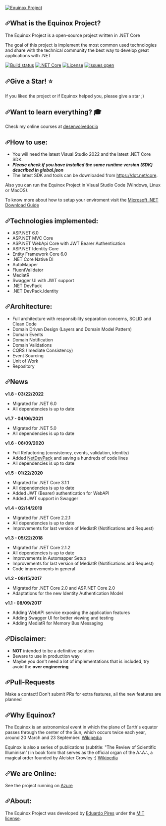  <div data-target="readme-toc.content" class="Box-body px-5 pb-5">
            <article class="markdown-body entry-content container-lg" itemprop="text"><p dir="auto"><a target="_blank" rel="noopener noreferrer nofollow" href="https://camo.githubusercontent.com/8a9cf5e86700bdd7c85acf2a733ddeb458f07b41726cf835106b03b75463944c/68747470733a2f2f7777772e6564756172646f70697265732e6e65742e62722f696d6167656e732f457175696e6f784c6f676f50657175656e6f46756e646f4272616e636f2e706e67"><img src="https://camo.githubusercontent.com/8a9cf5e86700bdd7c85acf2a733ddeb458f07b41726cf835106b03b75463944c/68747470733a2f2f7777772e6564756172646f70697265732e6e65742e62722f696d6167656e732f457175696e6f784c6f676f50657175656e6f46756e646f4272616e636f2e706e67" alt="Equinox Project" data-canonical-src="https://www.eduardopires.net.br/imagens/EquinoxLogoPequenoFundoBranco.png" style="max-width: 100%;"></a></p> 
<h1 dir="auto"><a id="user-content-what-is-the-equinox-project" class="anchor" aria-hidden="true" href="#what-is-the-equinox-project"><svg class="octicon octicon-link" viewBox="0 0 16 16" version="1.1" width="16" height="16" aria-hidden="true"><path fill-rule="evenodd" d="M7.775 3.275a.75.75 0 001.06 1.06l1.25-1.25a2 2 0 112.83 2.83l-2.5 2.5a2 2 0 01-2.83 0 .75.75 0 00-1.06 1.06 3.5 3.5 0 004.95 0l2.5-2.5a3.5 3.5 0 00-4.95-4.95l-1.25 1.25zm-4.69 9.64a2 2 0 010-2.83l2.5-2.5a2 2 0 012.83 0 .75.75 0 001.06-1.06 3.5 3.5 0 00-4.95 0l-2.5 2.5a3.5 3.5 0 004.95 4.95l1.25-1.25a.75.75 0 00-1.06-1.06l-1.25 1.25a2 2 0 01-2.83 0z"></path></svg></a>What is the Equinox Project?</h1>
<p dir="auto">The Equinox Project is a open-source project written in .NET Core</p>
<p dir="auto">The goal of this project is implement the most common used technologies and share with the technical community the best way to develop great applications with .NET</p>
<p dir="auto"><a href="https://ci.appveyor.com/project/EduardoPires/equinoxproject" rel="nofollow"><img src="https://camo.githubusercontent.com/69433b15c3f434560b81ff32cc3a7c1c04706ea0b4ecd352235e69abbc0e6095/68747470733a2f2f63692e6170707665796f722e636f6d2f6170692f70726f6a656374732f7374617475732f726c326a6136393939347274336569363f7376673d74727565" alt="Build status" data-canonical-src="https://ci.appveyor.com/api/projects/status/rl2ja69994rt3ei6?svg=true" style="max-width: 100%;"></a>
<a target="_blank" rel="noopener noreferrer" href="https://github.com/EduardoPires/EquinoxProject/workflows/.NET%20Core/badge.svg"><img src="https://github.com/EduardoPires/EquinoxProject/workflows/.NET%20Core/badge.svg" alt=".NET Core" style="max-width: 100%;"></a>
<a href="/EduardoPires/EquinoxProject/blob/master/LICENSE"><img src="https://camo.githubusercontent.com/c773a03efdfeb4801978365451027f45b32d52b7debcc211e188e1068de226ec/68747470733a2f2f696d672e736869656c64732e696f2f6769746875622f6c6963656e73652f6564756172646f70697265732f657175696e6f7870726f6a6563742e737667" alt="License" data-canonical-src="https://img.shields.io/github/license/eduardopires/equinoxproject.svg" style="max-width: 100%;"></a>
<a href="https://huboard.com/EduardoPires/EquinoxProject/" rel="nofollow"><img src="https://camo.githubusercontent.com/0a052e2566dd07663156bd38464b4ca22710125bf8e5879a475a636d5e88f0d1/68747470733a2f2f696d672e736869656c64732e696f2f6769746875622f6973737565732f6564756172646f70697265732f657175696e6f7870726f6a6563742e737667" alt="Issues open" data-canonical-src="https://img.shields.io/github/issues/eduardopires/equinoxproject.svg" style="max-width: 100%;"></a></p>
<h2 dir="auto"><a id="user-content-give-a-star-star" class="anchor" aria-hidden="true" href="#give-a-star-star"><svg class="octicon octicon-link" viewBox="0 0 16 16" version="1.1" width="16" height="16" aria-hidden="true"><path fill-rule="evenodd" d="M7.775 3.275a.75.75 0 001.06 1.06l1.25-1.25a2 2 0 112.83 2.83l-2.5 2.5a2 2 0 01-2.83 0 .75.75 0 00-1.06 1.06 3.5 3.5 0 004.95 0l2.5-2.5a3.5 3.5 0 00-4.95-4.95l-1.25 1.25zm-4.69 9.64a2 2 0 010-2.83l2.5-2.5a2 2 0 012.83 0 .75.75 0 001.06-1.06 3.5 3.5 0 00-4.95 0l-2.5 2.5a3.5 3.5 0 004.95 4.95l1.25-1.25a.75.75 0 00-1.06-1.06l-1.25 1.25a2 2 0 01-2.83 0z"></path></svg></a>Give a Star! <g-emoji class="g-emoji" alias="star" fallback-src="https://github.githubassets.com/images/icons/emoji/unicode/2b50.png">⭐</g-emoji></h2>
<p dir="auto">If you liked the project or if Equinox helped you, please give a star ;)</p>
<h2 dir="auto"><a id="user-content-want-to-learn-everything--mortar_board" class="anchor" aria-hidden="true" href="#want-to-learn-everything--mortar_board"><svg class="octicon octicon-link" viewBox="0 0 16 16" version="1.1" width="16" height="16" aria-hidden="true"><path fill-rule="evenodd" d="M7.775 3.275a.75.75 0 001.06 1.06l1.25-1.25a2 2 0 112.83 2.83l-2.5 2.5a2 2 0 01-2.83 0 .75.75 0 00-1.06 1.06 3.5 3.5 0 004.95 0l2.5-2.5a3.5 3.5 0 00-4.95-4.95l-1.25 1.25zm-4.69 9.64a2 2 0 010-2.83l2.5-2.5a2 2 0 012.83 0 .75.75 0 001.06-1.06 3.5 3.5 0 00-4.95 0l-2.5 2.5a3.5 3.5 0 004.95 4.95l1.25-1.25a.75.75 0 00-1.06-1.06l-1.25 1.25a2 2 0 01-2.83 0z"></path></svg></a>Want to learn everything?  <g-emoji class="g-emoji" alias="mortar_board" fallback-src="https://github.githubassets.com/images/icons/emoji/unicode/1f393.png">🎓</g-emoji></h2>
<p dir="auto">Check my online courses at <a href="https://desenvolvedor.io" rel="nofollow">desenvolvedor.io</a></p>
<h2 dir="auto"><a id="user-content-how-to-use" class="anchor" aria-hidden="true" href="#how-to-use"><svg class="octicon octicon-link" viewBox="0 0 16 16" version="1.1" width="16" height="16" aria-hidden="true"><path fill-rule="evenodd" d="M7.775 3.275a.75.75 0 001.06 1.06l1.25-1.25a2 2 0 112.83 2.83l-2.5 2.5a2 2 0 01-2.83 0 .75.75 0 00-1.06 1.06 3.5 3.5 0 004.95 0l2.5-2.5a3.5 3.5 0 00-4.95-4.95l-1.25 1.25zm-4.69 9.64a2 2 0 010-2.83l2.5-2.5a2 2 0 012.83 0 .75.75 0 001.06-1.06 3.5 3.5 0 00-4.95 0l-2.5 2.5a3.5 3.5 0 004.95 4.95l1.25-1.25a.75.75 0 00-1.06-1.06l-1.25 1.25a2 2 0 01-2.83 0z"></path></svg></a>How to use:</h2>
<ul dir="auto">
<li>You will need the latest Visual Studio 2022 and the latest .NET Core SDK.</li>
<li><em><strong>Please check if you have installed the same runtime version (SDK) described in global.json</strong></em></li>
<li>The latest SDK and tools can be downloaded from <a href="https://dot.net/core" rel="nofollow">https://dot.net/core</a>.</li>
</ul>
<p dir="auto">Also you can run the Equinox Project in Visual Studio Code (Windows, Linux or MacOS).</p>
<p dir="auto">To know more about how to setup your enviroment visit the <a href="https://www.microsoft.com/net/download" rel="nofollow">Microsoft .NET Download Guide</a></p>
<h2 dir="auto"><a id="user-content-technologies-implemented" class="anchor" aria-hidden="true" href="#technologies-implemented"><svg class="octicon octicon-link" viewBox="0 0 16 16" version="1.1" width="16" height="16" aria-hidden="true"><path fill-rule="evenodd" d="M7.775 3.275a.75.75 0 001.06 1.06l1.25-1.25a2 2 0 112.83 2.83l-2.5 2.5a2 2 0 01-2.83 0 .75.75 0 00-1.06 1.06 3.5 3.5 0 004.95 0l2.5-2.5a3.5 3.5 0 00-4.95-4.95l-1.25 1.25zm-4.69 9.64a2 2 0 010-2.83l2.5-2.5a2 2 0 012.83 0 .75.75 0 001.06-1.06 3.5 3.5 0 00-4.95 0l-2.5 2.5a3.5 3.5 0 004.95 4.95l1.25-1.25a.75.75 0 00-1.06-1.06l-1.25 1.25a2 2 0 01-2.83 0z"></path></svg></a>Technologies implemented:</h2>
<ul dir="auto">
<li>ASP.NET 6.0</li>
<li>ASP.NET MVC Core</li>
<li>ASP.NET WebApi Core with JWT Bearer Authentication</li>
<li>ASP.NET Identity Core</li>
<li>Entity Framework Core 6.0</li>
<li>.NET Core Native DI</li>
<li>AutoMapper</li>
<li>FluentValidator</li>
<li>MediatR</li>
<li>Swagger UI with JWT support</li>
<li>.NET DevPack</li>
<li>.NET DevPack.Identity</li>
</ul>
<h2 dir="auto"><a id="user-content-architecture" class="anchor" aria-hidden="true" href="#architecture"><svg class="octicon octicon-link" viewBox="0 0 16 16" version="1.1" width="16" height="16" aria-hidden="true"><path fill-rule="evenodd" d="M7.775 3.275a.75.75 0 001.06 1.06l1.25-1.25a2 2 0 112.83 2.83l-2.5 2.5a2 2 0 01-2.83 0 .75.75 0 00-1.06 1.06 3.5 3.5 0 004.95 0l2.5-2.5a3.5 3.5 0 00-4.95-4.95l-1.25 1.25zm-4.69 9.64a2 2 0 010-2.83l2.5-2.5a2 2 0 012.83 0 .75.75 0 001.06-1.06 3.5 3.5 0 00-4.95 0l-2.5 2.5a3.5 3.5 0 004.95 4.95l1.25-1.25a.75.75 0 00-1.06-1.06l-1.25 1.25a2 2 0 01-2.83 0z"></path></svg></a>Architecture:</h2>
<ul dir="auto">
<li>Full architecture with responsibility separation concerns, SOLID and Clean Code</li>
<li>Domain Driven Design (Layers and Domain Model Pattern)</li>
<li>Domain Events</li>
<li>Domain Notification</li>
<li>Domain Validations</li>
<li>CQRS (Imediate Consistency)</li>
<li>Event Sourcing</li>
<li>Unit of Work</li>
<li>Repository</li>
</ul>
<h2 dir="auto"><a id="user-content-news" class="anchor" aria-hidden="true" href="#news"><svg class="octicon octicon-link" viewBox="0 0 16 16" version="1.1" width="16" height="16" aria-hidden="true"><path fill-rule="evenodd" d="M7.775 3.275a.75.75 0 001.06 1.06l1.25-1.25a2 2 0 112.83 2.83l-2.5 2.5a2 2 0 01-2.83 0 .75.75 0 00-1.06 1.06 3.5 3.5 0 004.95 0l2.5-2.5a3.5 3.5 0 00-4.95-4.95l-1.25 1.25zm-4.69 9.64a2 2 0 010-2.83l2.5-2.5a2 2 0 012.83 0 .75.75 0 001.06-1.06 3.5 3.5 0 00-4.95 0l-2.5 2.5a3.5 3.5 0 004.95 4.95l1.25-1.25a.75.75 0 00-1.06-1.06l-1.25 1.25a2 2 0 01-2.83 0z"></path></svg></a>News</h2>
<p dir="auto"><strong>v1.8 - 03/22/2022</strong></p>
<ul dir="auto">
<li>Migrated for .NET 6.0</li>
<li>All dependencies is up to date</li>
</ul>
<p dir="auto"><strong>v1.7 - 04/06/2021</strong></p>
<ul dir="auto">
<li>Migrated for .NET 5.0</li>
<li>All dependencies is up to date</li>
</ul>
<p dir="auto"><strong>v1.6 - 06/09/2020</strong></p>
<ul dir="auto">
<li>Full Refactoring (consistency, events, validation, identity)</li>
<li>Added <a href="https://github.com/NetDevPack">NetDevPack</a> and saving a hundreds of code lines</li>
<li>All dependencies is up to date</li>
</ul>
<p dir="auto"><strong>v1.5 - 01/22/2020</strong></p>
<ul dir="auto">
<li>Migrated for .NET Core 3.1.1</li>
<li>All dependencies is up to date</li>
<li>Added JWT (Bearer) authentication for WebAPI</li>
<li>Added JWT support in Swagger</li>
</ul>
<p dir="auto"><strong>v1.4 - 02/14/2019</strong></p>
<ul dir="auto">
<li>Migrated for .NET Core 2.2.1</li>
<li>All dependencies is up to date</li>
<li>Improvements for last version of MediatR (Notifications and Request)</li>
</ul>
<p dir="auto"><strong>v1.3 - 05/22/2018</strong></p>
<ul dir="auto">
<li>Migrated for .NET Core 2.1.2</li>
<li>All dependencies is up to date</li>
<li>Improvements in Automapper Setup</li>
<li>Improvements for last version of MediatR (Notifications and Request)</li>
<li>Code improvements in general</li>
</ul>
<p dir="auto"><strong>v1.2 - 08/15/2017</strong></p>
<ul dir="auto">
<li>Migrated for .NET Core 2.0 and ASP.NET Core 2.0</li>
<li>Adaptations for the new Identity Authentication Model</li>
</ul>
<p dir="auto"><strong>v1.1 - 08/09/2017</strong></p>
<ul dir="auto">
<li>Adding WebAPI service exposing the application features</li>
<li>Adding Swagger UI for better viewing and testing</li>
<li>Adding MediatR for Memory Bus Messaging</li>
</ul>
<h2 dir="auto"><a id="user-content-disclaimer" class="anchor" aria-hidden="true" href="#disclaimer"><svg class="octicon octicon-link" viewBox="0 0 16 16" version="1.1" width="16" height="16" aria-hidden="true"><path fill-rule="evenodd" d="M7.775 3.275a.75.75 0 001.06 1.06l1.25-1.25a2 2 0 112.83 2.83l-2.5 2.5a2 2 0 01-2.83 0 .75.75 0 00-1.06 1.06 3.5 3.5 0 004.95 0l2.5-2.5a3.5 3.5 0 00-4.95-4.95l-1.25 1.25zm-4.69 9.64a2 2 0 010-2.83l2.5-2.5a2 2 0 012.83 0 .75.75 0 001.06-1.06 3.5 3.5 0 00-4.95 0l-2.5 2.5a3.5 3.5 0 004.95 4.95l1.25-1.25a.75.75 0 00-1.06-1.06l-1.25 1.25a2 2 0 01-2.83 0z"></path></svg></a>Disclaimer:</h2>
<ul dir="auto">
<li><strong>NOT</strong> intended to be a definitive solution</li>
<li>Beware to use in production way</li>
<li>Maybe you don't need a lot of implementations that is included, try avoid the <strong>over engineering</strong></li>
</ul>
<h2 dir="auto"><a id="user-content-pull-requests" class="anchor" aria-hidden="true" href="#pull-requests"><svg class="octicon octicon-link" viewBox="0 0 16 16" version="1.1" width="16" height="16" aria-hidden="true"><path fill-rule="evenodd" d="M7.775 3.275a.75.75 0 001.06 1.06l1.25-1.25a2 2 0 112.83 2.83l-2.5 2.5a2 2 0 01-2.83 0 .75.75 0 00-1.06 1.06 3.5 3.5 0 004.95 0l2.5-2.5a3.5 3.5 0 00-4.95-4.95l-1.25 1.25zm-4.69 9.64a2 2 0 010-2.83l2.5-2.5a2 2 0 012.83 0 .75.75 0 001.06-1.06 3.5 3.5 0 00-4.95 0l-2.5 2.5a3.5 3.5 0 004.95 4.95l1.25-1.25a.75.75 0 00-1.06-1.06l-1.25 1.25a2 2 0 01-2.83 0z"></path></svg></a>Pull-Requests</h2>
<p dir="auto">Make a contact! Don't submit PRs for extra features, all the new features are planned</p>
<h2 dir="auto"><a id="user-content-why-equinox" class="anchor" aria-hidden="true" href="#why-equinox"><svg class="octicon octicon-link" viewBox="0 0 16 16" version="1.1" width="16" height="16" aria-hidden="true"><path fill-rule="evenodd" d="M7.775 3.275a.75.75 0 001.06 1.06l1.25-1.25a2 2 0 112.83 2.83l-2.5 2.5a2 2 0 01-2.83 0 .75.75 0 00-1.06 1.06 3.5 3.5 0 004.95 0l2.5-2.5a3.5 3.5 0 00-4.95-4.95l-1.25 1.25zm-4.69 9.64a2 2 0 010-2.83l2.5-2.5a2 2 0 012.83 0 .75.75 0 001.06-1.06 3.5 3.5 0 00-4.95 0l-2.5 2.5a3.5 3.5 0 004.95 4.95l1.25-1.25a.75.75 0 00-1.06-1.06l-1.25 1.25a2 2 0 01-2.83 0z"></path></svg></a>Why Equinox?</h2>
<p dir="auto">The Equinox is an astronomical event in which the plane of Earth's equator passes through the center of the Sun, which occurs twice each year, around 20 March and 23 September. <a href="https://en.wikipedia.org/wiki/Equinox" rel="nofollow">Wikipedia</a></p>
<p dir="auto">Equinox is also a series of publications (subtitle: "The Review of Scientific Illuminism") in book form that serves as the official organ of the A∴A∴, a magical order founded by Aleister Crowley :) <a href="https://en.wikipedia.org/wiki/The_Equinox" rel="nofollow">Wikipedia</a></p>
<h2 dir="auto"><a id="user-content-we-are-online" class="anchor" aria-hidden="true" href="#we-are-online"><svg class="octicon octicon-link" viewBox="0 0 16 16" version="1.1" width="16" height="16" aria-hidden="true"><path fill-rule="evenodd" d="M7.775 3.275a.75.75 0 001.06 1.06l1.25-1.25a2 2 0 112.83 2.83l-2.5 2.5a2 2 0 01-2.83 0 .75.75 0 00-1.06 1.06 3.5 3.5 0 004.95 0l2.5-2.5a3.5 3.5 0 00-4.95-4.95l-1.25 1.25zm-4.69 9.64a2 2 0 010-2.83l2.5-2.5a2 2 0 012.83 0 .75.75 0 001.06-1.06 3.5 3.5 0 00-4.95 0l-2.5 2.5a3.5 3.5 0 004.95 4.95l1.25-1.25a.75.75 0 00-1.06-1.06l-1.25 1.25a2 2 0 01-2.83 0z"></path></svg></a>We are Online:</h2>
<p dir="auto">See the project running on <a href="http://equinoxproject.azurewebsites.net" rel="nofollow">Azure</a></p>
<h2 dir="auto"><a id="user-content-about" class="anchor" aria-hidden="true" href="#about"><svg class="octicon octicon-link" viewBox="0 0 16 16" version="1.1" width="16" height="16" aria-hidden="true"><path fill-rule="evenodd" d="M7.775 3.275a.75.75 0 001.06 1.06l1.25-1.25a2 2 0 112.83 2.83l-2.5 2.5a2 2 0 01-2.83 0 .75.75 0 00-1.06 1.06 3.5 3.5 0 004.95 0l2.5-2.5a3.5 3.5 0 00-4.95-4.95l-1.25 1.25zm-4.69 9.64a2 2 0 010-2.83l2.5-2.5a2 2 0 012.83 0 .75.75 0 001.06-1.06 3.5 3.5 0 00-4.95 0l-2.5 2.5a3.5 3.5 0 004.95 4.95l1.25-1.25a.75.75 0 00-1.06-1.06l-1.25 1.25a2 2 0 01-2.83 0z"></path></svg></a>About:</h2>
<p dir="auto">The Equinox Project was developed by <a href="http://eduardopires.net.br" rel="nofollow">Eduardo Pires</a> under the <a href="/EduardoPires/EquinoxProject/blob/master/LICENSE">MIT license</a>.</p>
</article>
          </div>
      </div>

  </readme-toc>
